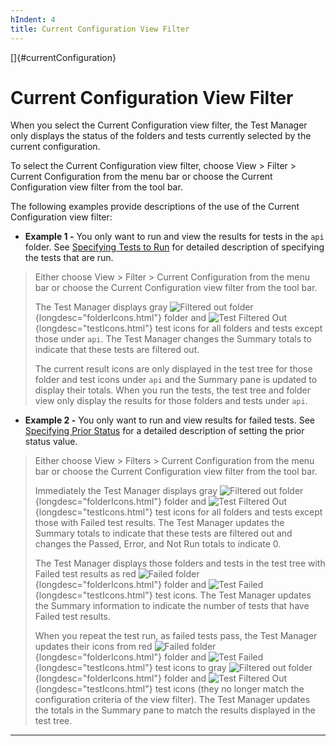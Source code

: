 ```yaml
---
hIndent: 4
title: Current Configuration View Filter
---
```


[]{#currentConfiguration}

# Current Configuration View Filter

When you select the Current Configuration view filter, the Test Manager only displays the status of
the folders and tests currently selected by the current configuration.

To select the Current Configuration view filter, choose View \> Filter \> Current Configuration from
the menu bar or choose the Current Configuration view filter from the tool bar.

The following examples provide descriptions of the use of the Current Configuration view filter:

-   **Example 1 -** You only want to run and view the results for tests in the `api` folder. See
    [Specifying Tests to Run](../confEdit/initialFiles.html) for detailed description of specifying
    the tests that are run.

> Either choose View \> Filter \> Current Configuration from the menu bar or choose the Current
> Configuration view filter from the tool bar.
>
> The Test Manager displays gray ![Filtered out
> folder](../../images/grayFolder.gif){longdesc="folderIcons.html"} folder and ![Test Filtered
> Out](../../images/grayTest.gif){longdesc="testIcons.html"} test icons for all folders and tests
> except those under `api`. The Test Manager changes the Summary totals to indicate that these tests
> are filtered out.
>
> The current result icons are only displayed in the test tree for those folder and test icons under
> `api` and the Summary pane is updated to display their totals. When you run the tests, the test
> tree and folder view only display the results for those folders and tests under `api`.

-   **Example 2 -** You only want to run and view results for failed tests. See [Specifying Prior
    Status](../confEdit/status.html) for a detailed description of setting the prior status value.

> Either choose View \> Filters \> Current Configuration from the menu bar or choose the Current
> Configuration view filter from the tool bar.
>
> Immediately the Test Manager displays gray ![Filtered out
> folder](../../images/grayFolder.gif){longdesc="folderIcons.html"} folder and ![Test Filtered
> Out](../../images/grayTest.gif){longdesc="testIcons.html"} test icons for all folders and tests
> except those with Failed test results. The Test Manager updates the Summary totals to indicate
> that these tests are filtered out and changes the Passed, Error, and Not Run totals to indicate 0.
>
> The Test Manager displays those folders and tests in the test tree with Failed test results as red
> ![Failed folder](../../images/redFolder.gif){longdesc="folderIcons.html"} folder and ![Test
> Failed](../../images/redTest.gif){longdesc="testIcons.html"} test icons. The Test Manager updates
> the Summary information to indicate the number of tests that have Failed test results.
>
> When you repeat the test run, as failed tests pass, the Test Manager updates their icons from red
> ![Failed folder](../../images/redFolder.gif){longdesc="folderIcons.html"} folder and ![Test
> Failed](../../images/redTest.gif){longdesc="testIcons.html"} test icons to gray ![Filtered out
> folder](../../images/grayFolder.gif){longdesc="folderIcons.html"} folder and ![Test Filtered
> Out](../../images/grayTest.gif){longdesc="testIcons.html"} test icons (they no longer match the
> configuration criteria of the view filter). The Test Manager updates the totals in the Summary
> pane to match the results displayed in the test tree.

----------------------------------------------------------------------------------------------------


